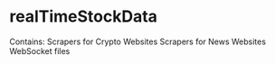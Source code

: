# realTimeStockData
Contains:
Scrapers for Crypto Websites
Scrapers for News Websites
WebSocket files
